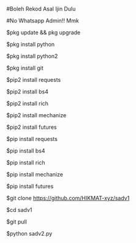 #Boleh Rekod Asal Ijin Dulu

#No Whatsapp Admin!! Mmk

$pkg update && pkg upgrade

$pkg install python

$pkg install python2

$pkg install git

$pip2 install requests

$pip2 install bs4

$pip2 install rich

$pip2 install mechanize

$pip2 install futures

$pip install requests

$pip install bs4

$pip install rich

$pip install mechanize

$pip install futures
 
$git clone https://github.com/HIKMAT-xyz/sadv1

$cd sadv1

$git pull

$python sadv2.py
